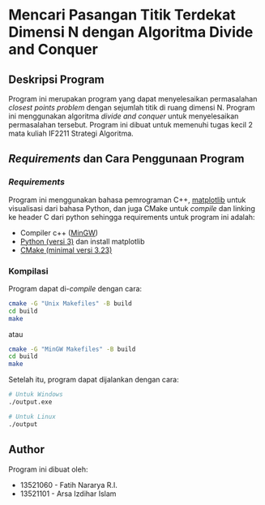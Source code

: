 # Mencari Pasangan Titik Terdekat Dimensi N dengan Algoritma Divide and Conquer
## Deskripsi Program
Program ini merupakan program yang dapat menyelesaikan permasalahan _closest points problem_ dengan sejumlah titik di ruang dimensi N. Program ini menggunakan algoritma _divide and conquer_ untuk menyelesaikan permasalahan tersebut. Program ini dibuat untuk memenuhi tugas kecil 2 mata kuliah IF2211 Strategi Algoritma. 

## _Requirements_ dan Cara Penggunaan Program
### _Requirements_
Program ini menggunakan bahasa pemrograman C++, [matplotlib](https://matplotlib.org/) untuk visualisasi dari bahasa Python, dan juga CMake untuk _compile_ dan linking ke header C dari python sehingga requirements untuk program ini adalah:
- Compiler c++ ([MinGW](https://www.mingw-w64.org/))
- [Python (versi 3)](https://www.python.org/) dan install matplotlib
- [CMake (minimal versi 3.23)](https://cmake.org/)
### Kompilasi
  Program dapat di-_compile_ dengan cara:
```bash
cmake -G "Unix Makefiles" -B build
cd build
make
```
atau
```bash
cmake -G "MinGW Makefiles" -B build
cd build
make
```
Setelah itu, program dapat dijalankan dengan cara:

```bash
# Untuk Windows
./output.exe

# Untuk Linux
./output
```

## Author
Program ini dibuat oleh:
- 13521060 - Fatih Nararya R.I.
- 13521101 - Arsa Izdihar Islam